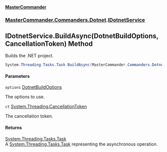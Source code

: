 #### [MasterCommander](MasterCommander.md 'MasterCommander')
### [MasterCommander.Commanders.Dotnet](MasterCommander.md#MasterCommander.Commanders.Dotnet 'MasterCommander.Commanders.Dotnet').[IDotnetService](IDotnetService.md 'MasterCommander.Commanders.Dotnet.IDotnetService')

## IDotnetService.BuildAsync(DotnetBuildOptions, CancellationToken) Method

Builds the .NET project.

```csharp
System.Threading.Tasks.Task BuildAsync(MasterCommander.Commanders.Dotnet.CmdBuild.DotnetBuildOptions? options=null, System.Threading.CancellationToken ct=default(System.Threading.CancellationToken));
```
#### Parameters

<a name='MasterCommander.Commanders.Dotnet.IDotnetService.BuildAsync(MasterCommander.Commanders.Dotnet.CmdBuild.DotnetBuildOptions,System.Threading.CancellationToken).options'></a>

`options` [DotnetBuildOptions](DotnetBuildOptions.md 'MasterCommander.Commanders.Dotnet.CmdBuild.DotnetBuildOptions')

The options to use.

<a name='MasterCommander.Commanders.Dotnet.IDotnetService.BuildAsync(MasterCommander.Commanders.Dotnet.CmdBuild.DotnetBuildOptions,System.Threading.CancellationToken).ct'></a>

`ct` [System.Threading.CancellationToken](https://docs.microsoft.com/en-us/dotnet/api/System.Threading.CancellationToken 'System.Threading.CancellationToken')

The cancellation token.

#### Returns
[System.Threading.Tasks.Task](https://docs.microsoft.com/en-us/dotnet/api/System.Threading.Tasks.Task 'System.Threading.Tasks.Task')  
A [System.Threading.Tasks.Task](https://docs.microsoft.com/en-us/dotnet/api/System.Threading.Tasks.Task 'System.Threading.Tasks.Task') representing the asynchronous operation.